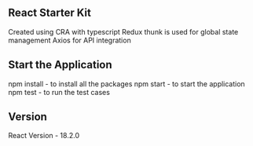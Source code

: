 ## React Starter Kit

Created using CRA with typescript
Redux thunk is used for global state management
Axios for API integration

## Start the Application
npm install - to install all the packages
npm start - to start the application
npm test - to run the test cases

## Version
React Version - 18.2.0